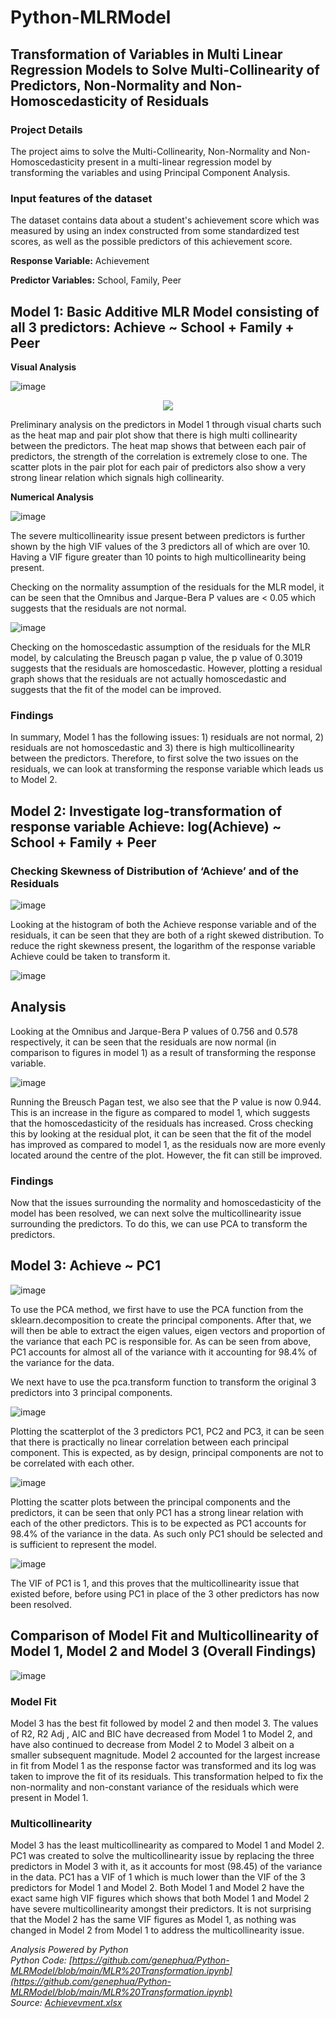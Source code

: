 # Python-MLRModel
## Transformation of Variables in Multi Linear Regression Models to Solve Multi-Collinearity of Predictors, Non-Normality and Non-Homoscedasticity of Residuals

### Project Details
The project aims to solve the Multi-Collinearity, Non-Normality and Non-Homoscedasticity present in a multi-linear regression model by transforming the variables and using Principal Component Analysis.

### Input features of the dataset
The dataset contains data about a student's achievement score which was measured by using an index constructed from some standardized test scores, as well as the possible predictors of this achievement score.

**Response Variable:** Achievement

**Predictor Variables:** School, Family, Peer

## Model 1: Basic Additive MLR Model consisting of all 3 predictors: Achieve ~ School + Family + Peer

**Visual Analysis**

![image](https://user-images.githubusercontent.com/102946848/161881246-af851a1e-e708-4da2-a390-f8204343276d.png)

<p align="center">
  <img src="https://user-images.githubusercontent.com/102946848/161881469-ae391233-a288-4851-a3f9-92b94feb7e9e.png" />
</p>

Preliminary analysis on the predictors in Model 1 through visual charts such as the heat map and pair plot show that there is high multi collinearity between the predictors. The heat map shows that between each pair of predictors, the strength of the correlation is extremely close to one. The scatter plots in the pair plot for each pair of predictors also show a very strong linear relation which signals high collinearity.

**Numerical Analysis**

![image](https://user-images.githubusercontent.com/102946848/161881614-1a1228bf-6596-43e6-aa33-9e220411491d.png)

The severe multicollinearity issue present between predictors is further shown by the high VIF values of the 3 predictors all of which are over 10. Having a VIF figure greater than 10 points to high multicollinearity being present.

Checking on the normality assumption of the residuals for the MLR model, it can be seen that the Omnibus and Jarque-Bera P values are < 0.05 which suggests that the residuals are not normal.

![image](https://user-images.githubusercontent.com/102946848/161885203-f6f87b85-dc20-4902-920c-36d637ec4981.png)
  
Checking on the homoscedastic assumption of the residuals for the MLR model, by calculating the Breusch pagan p value, the p value of 0.3019 suggests that the residuals are homoscedastic. However, plotting a residual graph shows that the residuals are not actually homoscedastic and suggests that the fit of the model can be improved.

### Findings

In summary, Model 1 has the following issues: 1) residuals are not normal, 2) residuals are not homoscedastic and 3) there is high multicollinearity between the predictors. Therefore, to first solve the two issues on the residuals, we can look at transforming the response variable which leads us to Model 2.

## Model 2: Investigate log-transformation of response variable Achieve: log(Achieve) ~ School + Family + Peer

### Checking Skewness of Distribution of ‘Achieve’ and of the Residuals 

![image](https://user-images.githubusercontent.com/102946848/161885397-e5c5b33a-3884-4ca2-a74a-38242b32e8e1.png)
 
Looking at the histogram of both the Achieve response variable and of the residuals, it can be seen that they are both of a right skewed distribution. To reduce the right skewness present, the logarithm of the response variable Achieve could be taken to transform it.

![image](https://user-images.githubusercontent.com/102946848/161885642-70d341f8-dcdd-4b57-9ed1-07ffe7ae3c44.png)
  
## Analysis

Looking at the Omnibus and Jarque-Bera P values of 0.756 and 0.578 respectively, it can be seen that the residuals are now normal (in comparison to figures in model 1) as a result of transforming the response variable.

![image](https://user-images.githubusercontent.com/102946848/161885950-ab74dde2-d19e-4db8-8f6d-6ab2fcb5303e.png)
  
Running the Breusch Pagan test, we also see that the P value is now 0.944. This is an increase in the figure as compared to model 1, which suggests that the homoscedasticity of the residuals has increased. Cross checking this by looking at the residual plot, it can be seen that the fit of the model has improved as compared to model 1, as the residuals now are more evenly located around the centre of the plot. However, the fit can still be improved. 

### Findings

Now that the issues surrounding the normality and homoscedasticity of the model has been resolved, we can next solve the multicollinearity issue surrounding the predictors. To do this, we can use PCA to transform the predictors.

## Model 3: Achieve ~ PC1
 
![image](https://user-images.githubusercontent.com/102946848/161886704-b90928b1-1e8e-4a27-9672-e6bba9a0bc4e.png)
 
To use the PCA method, we first have to use the PCA function from the sklearn.decomposition to create the principal components. After that, we will then be able to extract the eigen values, eigen vectors and proportion of the variance that each PC is responsible for. As can be seen from above, PC1 accounts for almost all of the variance with it accounting for 98.4% of the variance for the data.

We next have to use the pca.transform function to transform the original 3 predictors into 3 principal components. 	

![image](https://user-images.githubusercontent.com/102946848/161887027-5c27a016-a962-4dca-ab8f-0179db90c877.png)

Plotting the scatterplot of the 3 predictors PC1, PC2 and PC3, it can be seen that there is practically no linear correlation between each principal component. This is expected, as by design, principal components are not to be correlated with each other.  
     
![image](https://user-images.githubusercontent.com/102946848/161886985-23b495c0-b208-4825-9a2c-88d3ef7f8508.png)
 
Plotting the scatter plots between the principal components and the predictors, it can be seen that only PC1 has a strong linear relation with each of the other predictors. This is to be expected as PC1 accounts for 98.4% of the variance in the data. As such only PC1 should be selected and is sufficient to represent the model.

![image](https://user-images.githubusercontent.com/102946848/161886375-1fc1890f-3c5c-4b56-8da7-23a43b3eb26f.png)

The VIF of PC1 is 1, and this proves that the multicollinearity issue that existed before, before using PC1 in place of the 3 other predictors has now been resolved.

## Comparison of Model Fit and Multicollinearity of Model 1, Model 2 and Model 3 (Overall Findings)

![image](https://user-images.githubusercontent.com/102946848/161887230-82938d21-3086-4a95-b247-51eef10d263e.png)

### Model Fit
Model 3 has the best fit followed by model 2 and then model 3. The values of R2, R2 Adj , AIC and BIC have decreased from Model 1 to Model 2, and have also continued to decrease from Model 2 to Model 3 albeit on a smaller subsequent magnitude. Model 2 accounted for the largest increase in fit from Model 1 as the response factor was transformed and its log was taken to improve the fit of its residuals. This transformation helped to fix the non-normality and non-constant variance of the residuals which were present in Model 1.

### Multicollinearity
Model 3 has the least multicollinearity as compared to Model 1 and Model 2. PC1 was created to solve the multicollinearity issue by replacing the three predictors in Model 3 with it, as it accounts for most (98.45) of the variance in the data. PC1 has a VIF of 1 which is much lower than the VIF of the 3 predictors for Model 1 and Model 2. Both Model 1 and Model 2 have the exact same high VIF figures which shows that both Model 1 and Model 2 have severe multicollinearity amongst their predictors. It is not surprising that the Model 2 has the same VIF figures as Model 1, as nothing was changed in Model 2 from Model 1 to address the multicollinearity issue. 

*Analysis Powered by Python*
<br />*Python Code: [https://github.com/genephua/Python-MLRModel/blob/main/MLR%20Transformation.ipynb](https://github.com/genephua/Python-MLRModel/blob/main/MLR%20Transformation.ipynb)*
<br /> *Source: [Achievevment.xlsx](https://github.com/genephua/Python-MLRModel/blob/main/Achievement.xlsx)*

